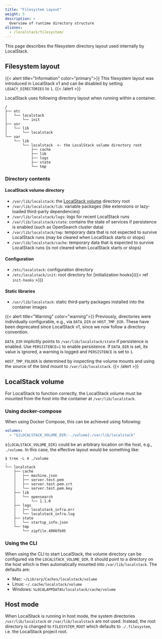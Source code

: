 ```yaml
---
title: "Filesystem Layout"
weight: 5
description: >
  Overview of runtime directory structure
aliases:
  - /localstack/filesystem/
---
```


This page describes the filesystem directory layout used internally by LocalStack.

## Filesystem layout

{{< alert title="Information" color="primary">}}
This filesystem layout was introduced in LocalStack v1 and can be disabled by setting `LEGACY_DIRECTORIES` to `1`.
{{< /alert >}}

LocalStack uses following directory layout when running within a container.

```
/
├── etc
│   └── localstack
│       └── init
├── usr
│   └── lib
│       └── localstack
└── var
    └── lib
        └── localstack  <- the LocalStack volume directory root
            ├── cache
            ├── lib
            ├── logs
            ├── state
            └── tmp

```

### Directory contents

#### LocalStack volume directory

- `/var/lib/localstack`: the [LocalStack volume](#localstack-volume) directory root
- `/var/lib/localstack/lib`: variable packages (like extensions or lazy-loaded third-party dependencies)
- `/var/lib/localstack/logs`: logs for recent LocalStack runs
- `/var/lib/localstack/state`: contains the state of services if persistence is enabled (such as OpenSearch cluster data)
- `/var/lib/localstack/tmp`: temporary data that is not expected to survive LocalStack runs (may be cleared when LocalStack starts or stops)
- `/var/lib/localstack/cache`: temporary data that is expected to survive LocalStack runs (is not cleared when LocalStack starts or stops)


#### Configuration
- `/etc/localstack`: configuration directory
- `/etc/localstack/init`: root directory for [initialization hooks]({{< ref `init-hooks` >}})
<!-- For future use, not currently in use
- `/etc/localstack/conf.d`: configuration overrides
-->

#### Static libraries

- `/usr/lib/localstack`: static third-party packages installed into the container images


{{< alert title="Warning" color="warning">}}
Previously, directories were individually configurable, e.g., via `DATA_DIR` or `HOST_TMP_DIR`.
These have been deprecated since LocalStack v1, since we now follow a directory convention.

`DATA_DIR` implicitly points to `/var/lib/localstack/state` if persistence is enabled.
Use `PERSISTENCE=1` to enable persistence.
If `DATA_DIR` is set, its value is ignored, a warning is logged and `PERSISTENCE` is set to `1`.

`HOST_TMP_FOLDER` is determined by inspecting the volume mounts and using the source of the bind mount to `/var/lib/localstack`.
{{< /alert >}}

## LocalStack volume

For LocalStack to function correctly, the LocalStack volume must be mounted from the host into the container at `/var/lib/localstack`.

### Using docker-compose

When using Docker Compose, this can be achieved using following:

```yaml
volumes:
  - "${LOCALSTACK_VOLUME_DIR:-./volume}:/var/lib/localstack"
```

`${LOCALSTACK_VOLUME_DIR}` could be an arbitrary location on the host, e.g., `./volume`.
In this case, the effective layout would be something like:

```
$ tree -L 4 ./volume
.
└── localstack
    ├── cache
    │   ├── machine.json
    │   ├── server.test.pem
    │   ├── server.test.pem.crt
    │   └── server.test.pem.key
    ├── lib
    │   └── opensearch
    │       └── 1.1.0
    ├── logs
    │   ├── localstack_infra.err
    │   └── localstack_infra.log
    ├── state
    │   └── startup_info.json
    └── tmp
        └── zipfile.4986fb95
```

### Using the CLI

When using the CLI to start LocalStack, the volume directory can be configured via the `LOCALSTACK_VOLUME_DIR`.
It should point to a directory on the host which is then automatically mounted into `/var/lib/localstack`.
The defaults are:

* Mac: `~/Library/Caches/localstack/volume`
* Linux: `~/.cache/localstack/volume`
* Windows: `%LOCALAPPDATA%/localstack/cache/volume`

## Host mode

When LocalStack is running in host mode, the system directories `/usr/lib/localstack` or `/var/lib/localstack` are not used.
Instead, the root directory is changed to `FILESYSTEM_ROOT` which defaults to `./.filesystem`, i.e. the LocalStack project root.

<!-- For further details, see https://github.com/localstack/localstack/pull/6302, https://github.com/localstack/localstack/pull/5011 -->
